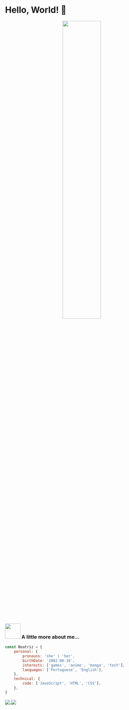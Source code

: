 <h1>Hello, World! 👋</h1>
<p align="center" width="100%">
    <img src="https://th.bing.com/th/id/R.104a950fb18a81d5b6f946f5a9fdb8c1?rik=wqcvQF5KcgnOog&riu=http%3a%2f%2fmedia-minecraftforum.cursecdn.com%2fattachments%2f243%2f433%2f636220077072206836.gif&ehk=bnm0Oslz%2bVjCROciU2JWYvyC%2byqiPniVoelADKo3Paw%3d&risl=&pid=ImgRaw&r=0" width=50% height="auto">
</p>

### <img src="https://gifimage.net/wp-content/uploads/2017/11/eevee-sprite-gif-10.gif" width="50"> A little more about me...  

```javascript
const Beatriz = {
    personal: {
        pronouns: 'she' | 'her',
        birthDate: '2002-08-16',
        interests: ['games', 'anime', 'manga', 'tech'],
        languages: ['Portuguese', 'English'],
    },
    technical: {
        code: ['JavaScript', 'HTML', 'CSS'],
    },
}
```
<a href="https://github.com/6eatriz/github-readme-stats">
  <img align="center" src="https://github-readme-stats.vercel.app/api?username=6eatriz&bg_color=EFDBB6&show_icons=true&hide_border=true&line_height=25&title_color=C5915D&text_color=332011&icon_color=633C15&hide=stars,issues" />
</a>
<a href="https://github.com/6eatriz/convoychat">
  <img align="center" src="https://github-readme-stats.vercel.app/api/top-langs/?username=6eatriz&layout=compact&bg_color=EFDBB6&show_icons=true&hide_border=true&line_height=25&title_color=C5915D&text_color=332011&icon_color=633C15" />
</a>
